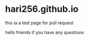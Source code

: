 # hari256.github.io

this ia a test page for pull request


hello friends if you have any questions

